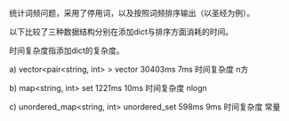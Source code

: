 统计词频问题，采用了停用词，以及按照词频排序输出（以圣经为例）。 

以下比较了三种数据结构分别在添加dict与排序方面消耗的时间。

时间复杂度指添加dict的复杂度。

a)	vector<pair<string, int> >  vector<string> 30403ms 7ms              时间复杂度 n方

b)	map<string, int> set<string> 1221ms  10ms                           时间复杂度 nlogn

c)	unordered_map<string, int> unordered_set<string> 598ms 9ms          时间复杂度 常量
